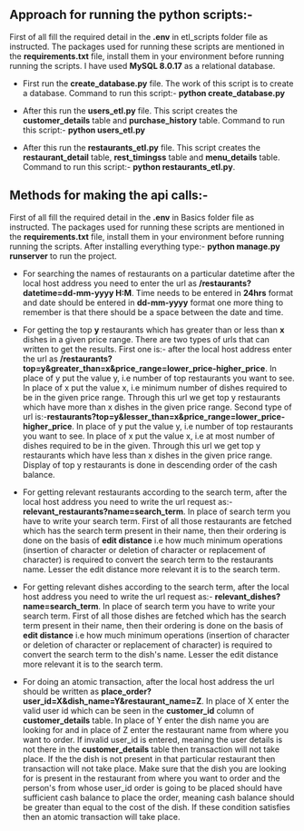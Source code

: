 **Approach for running the python scripts:-**
-

First of all fill the required detail in the **.env** in etl_scripts folder file as instructed. The packages used for running these scripts are mentioned in the **requirements.txt** file, install them in your environment before running running the scripts.
I have used **MySQL 8.0.17** as a relational database.

- First run the **create_database.py** file. The work of this script is to create a database. Command to run this script:- **python create_database.py**
 
- After this run the **users_etl.py** file. This script creates the **customer_details** table and **purchase_history** table. Command to run this script:- **python users_etl.py**

- After this run the **restaurants_etl.py** file. This script creates the **restaurant_detail** table, **rest_timingss** table and **menu_details** table. Command to run this script:- **python restaurants_etl.py**.

**Methods for making the api calls:-**
-

First of all fill the required detail in the **.env** in Basics folder file as instructed. The packages used for running these scripts are mentioned in the **requirements.txt** file, install them in your environment before running running the scripts. 
After installing everything type:- **python manage.py runserver** to run the project. 

- For searching the names of restaurants on a particular datetime after the local host address you need to enter the url as **/restaurants?datetime=dd-mm-yyyy H:M**. Time needs to be entered in **24hrs** format and date should be entered in **dd-mm-yyyy** format
one more thing to remember is that there should be a space between the date and time.

- For getting the top **y** restaurants which has greater than or less than **x** dishes in a given price range.
There are two types of urls that can written to get the results. First one is:- after the local host address enter the url as **/restaurants?top=y&greater_than=x&price_range=lower_price-higher_price**. 
In place of y put the value y, i.e number of top restaurants you want to see. In place of x put the value x, i.e minimum number of dishes required to be in the given
price range. Through this url we get top y restaurants which have more than x dishes in the given price range. Second type of url is:-**restaurants?top=y&lesser_than=x&price_range=lower_price-higher_price**. In place of y put the value y, i.e number of top restaurants you want to see. In place of x put the value x, i.e at most number of dishes required to be in the given.
Through this url we get top y restaurants which have less than x dishes in the given price range. Display of top y restaurants is done in descending order of the cash balance.

- For getting relevant restaurants according to the search term, after the local host address you need to write the url request as:- **relevant_restaurants?name=search_term**.
In place of search term you have to write your search term. First of all those restaurants are fetched which has the search term present in their name, then their ordering
is done on the basis of **edit distance** i.e how much minimum operations (insertion of character or deletion of character or replacement of character) is required to
convert the search term to the restaurants name. Lesser the edit distance more relevant it is to the search term.

- For getting relevant dishes according to the search term, after the local host address you need to write the url request as:- **relevant_dishes?name=search_term**.
In place of search term you have to write your search term. First of all those dishes are fetched which has the search term present in their name, then their ordering
is done on the basis of **edit distance** i.e how much minimum operations (insertion of character or deletion of character or replacement of character) is required to
convert the search term to the dish's name. Lesser the edit distance more relevant it is to the search term.

- For doing an atomic transaction, after the local host address the url should be written as **place_order?user_id=X&dish_name=Y&restaurant_name=Z**. In place of X enter the valid user id which can be seen in the **customer_id** column of
**customer_details** table. In place of Y enter the dish name you are looking for and in place of Z enter the restaurant name from where you want to order. If invalid user_id is entered, meaning
the user details is not there in the **customer_details** table then transaction will not take place. If the the dish is not present in that particular restaurant then transaction will not take place. Make
sure that the dish you are looking for is present in the restaurant from where you want to order and the person's from whose user_id order is going to be placed
should have sufficient cash balance to place the order, meaning cash balance should be greater than equal to the cost of the dish. If these condition satisfies then an atomic transaction will
take place.
